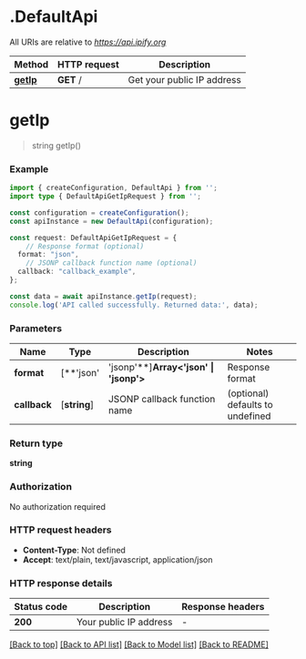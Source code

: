 # .DefaultApi

All URIs are relative to *https://api.ipify.org*

Method | HTTP request | Description
------------- | ------------- | -------------
[**getIp**](DefaultApi.md#getIp) | **GET** / | Get your public IP address


# **getIp**
> string getIp()


### Example


```typescript
import { createConfiguration, DefaultApi } from '';
import type { DefaultApiGetIpRequest } from '';

const configuration = createConfiguration();
const apiInstance = new DefaultApi(configuration);

const request: DefaultApiGetIpRequest = {
    // Response format (optional)
  format: "json",
    // JSONP callback function name (optional)
  callback: "callback_example",
};

const data = await apiInstance.getIp(request);
console.log('API called successfully. Returned data:', data);
```


### Parameters

Name | Type | Description  | Notes
------------- | ------------- | ------------- | -------------
 **format** | [**&#39;json&#39; | &#39;jsonp&#39;**]**Array<&#39;json&#39; &#124; &#39;jsonp&#39;>** | Response format | (optional) defaults to undefined
 **callback** | [**string**] | JSONP callback function name | (optional) defaults to undefined


### Return type

**string**

### Authorization

No authorization required

### HTTP request headers

 - **Content-Type**: Not defined
 - **Accept**: text/plain, text/javascript, application/json


### HTTP response details
| Status code | Description | Response headers |
|-------------|-------------|------------------|
**200** | Your public IP address |  -  |

[[Back to top]](#) [[Back to API list]](README.md#documentation-for-api-endpoints) [[Back to Model list]](README.md#documentation-for-models) [[Back to README]](README.md)


